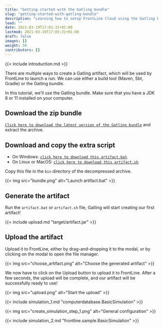 ```yaml
---
title: "Getting started with the Gatling bundle"
slug: "getting-started-with-gatling-bundle"
description: "Learning how to setup FrontLine Cloud using the Gatling bundle"
lead: ""
date: 2021-03-19T17:03:31+01:00
lastmod: 2021-03-19T17:03:31+01:00
draft: false
images: []
weight: 50
contributors: []
---
```


{{< include introduction.md >}}

There are multiple ways to create a Gatling artifact, which will be used by FrontLine to launch a run. We can use either a build tool (Maven, Sbt, Gradle) or the Gatling bundle.

In this tutorial, we'll use the Gatling bundle. Make sure that you have a JDK 8 or 11 installed on your computer.

## Download the zip bundle
[`Click here to download the latest version of the Gatling bundle`](https://gatling.io/open-source/start-testing) and extract the archive.

## Download and copy the extra script

* On Windows: [`click here to download this artifact.bat`](https://raw.githubusercontent.com/gatling/gatling/master/gatling-bundle/src/universal/bin/artifact.bat).
* On Linux or MacOS: [`click here to download this artifact.sh`](https://raw.githubusercontent.com/gatling/gatling/master/gatling-bundle/src/universal/bin/artifact.sh).

Copy this file in the `bin` directory of the decompressed archive.

{{< img src="bundle.png" alt="Launch artifact.bat" >}}

## Generate the artifact

Run the `artifact.bat` or `artifact.sh` file, Gatling will start creating our first artifact!

{{< include upload.md "target/artifact.jar" >}}

## Upload the artifact

Upload it to FrontLine, either by drag-and-dropping it to the modal, or by clicking on the modal to open the file manager.

{{< img src="choose_artifact.png" alt="Choose the generated artifact" >}}

We now have to click on the Upload button to upload it to FrontLine. After a few seconds, the upload will be complete, and our artifact will be successfully ready to use!

{{< img src="upload.png" alt="Start the upload" >}}

{{< include simulation_1.md "computerdatabase.BasicSimulation" >}}

{{< img src="create_simulation_step_1.png" alt="General configuration" >}}

{{< include simulation_2.md "frontline.sample.BasicSimulation" >}}

